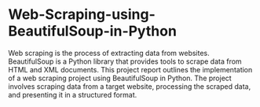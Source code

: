 # Web-Scraping-using-BeautifulSoup-in-Python
Web scraping is the process of extracting data from websites. BeautifulSoup is a Python library that provides tools to scrape data 
from HTML and XML documents. This project report outlines the implementation of a web scraping project using BeautifulSoup in Python. 
The project involves scraping data from a target website, processing the scraped data, and presenting it in a structured format.

